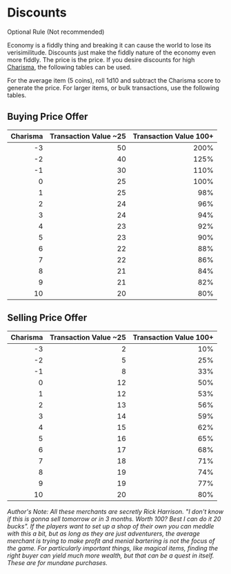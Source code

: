 # Discounts

Optional Rule (Not recommended)

Economy is a fiddly thing and breaking it can cause the world to lose its verisimilitude. Discounts just make the fiddly nature of the economy even more fiddly. The price is the price. If you desire discounts for high [Charisma](../../Player%20Characters/Chosen%20Statistics/Charisma.md), the following tables can be used.

For the average item (5 coins), roll 1d10 and subtract the Charisma score to generate the price. For larger items, or bulk transactions, use the following tables.
## Buying Price Offer

| Charisma | Transaction Value ~25 | Transaction Value 100+ |
| -------: | --------------------: | ---------------------: |
|       -3 |                    50 |                   200% |
|       -2 |                    40 |                   125% |
|       -1 |                    30 |                   110% |
|        0 |                    25 |                   100% |
|        1 |                    25 |                    98% |
|        2 |                    24 |                    96% |
|        3 |                    24 |                    94% |
|        4 |                    23 |                    92% |
|        5 |                    23 |                    90% |
|        6 |                    22 |                    88% |
|        7 |                    22 |                    86% |
|        8 |                    21 |                    84% |
|        9 |                    21 |                    82% |
|       10 |                    20 |                    80% |

## Selling Price Offer

| Charisma | Transaction Value ~25 | Transaction Value 100+ |
| -------: | --------------------: | ---------------------: |
|       -3 |                     2 |                    10% |
|       -2 |                     5 |                    25% |
|       -1 |                     8 |                    33% |
|        0 |                    12 |                    50% |
|        1 |                    12 |                    53% |
|        2 |                    13 |                    56% |
|        3 |                    14 |                    59% |
|        4 |                    15 |                    62% |
|        5 |                    16 |                    65% |
|        6 |                    17 |                    68% |
|        7 |                    18 |                    71% |
|        8 |                    19 |                    74% |
|        9 |                    19 |                    77% |
|       10 |                    20 |                    80% |

*Author's Note: 
All these merchants are secretly Rick Harrison. "I don't know if this is gonna sell tomorrow or in 3 months. Worth 100? Best I can do it 20 bucks". If the players want to set up a shop of their own you can meddle with this a bit, but as long as they are just adventurers, the average merchant is trying to make profit and menial bartering is not the focus of the game. For particularly important things, like magical items, finding the right buyer can yield much more wealth, but that can be a quest in itself. These are for mundane purchases.*
